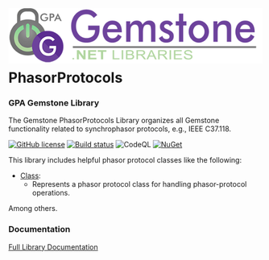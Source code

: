 <img align="right" src="img/gemstone-wide-600.png" alt="gemstone logo">

<br /><br /><br /><br />

# PhasorProtocols
### GPA Gemstone Library

The Gemstone PhasorProtocols Library organizes all Gemstone functionality related to synchrophasor protocols, e.g., IEEE C37.118.

[![GitHub license](https://img.shields.io/github/license/gemstone/phasor-protocols?color=4CC61E)](https://github.com/gemstone/phasor-protocols/blob/master/LICENSE)
[![Build status](https://ci.appveyor.com/api/projects/status/u6qs98vlw8abidrv?svg=true)](https://ci.appveyor.com/project/ritchiecarroll/phasor-protocols)
![CodeQL](https://github.com/gemstone/phasor-protocols/workflows/CodeQL/badge.svg)
[![NuGet](https://buildstats.info/nuget/Gemstone.PhasorProtocols)](https://www.nuget.org/packages/Gemstone.PhasorProtocols#readme-body-tab)

This library includes helpful phasor protocol classes like the following:

* [Class](https://gemstone.github.io/phasor-protocols/help/html/T_gemstone_phasor-protocols_Class.htm):
  * Represents a phasor protocol class for handling phasor-protocol operations.

Among others.

### Documentation
[Full Library Documentation](https://gemstone.github.io/phasor-protocols/help)
